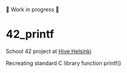 🚧 Work in progress 🚧 

# 42_printf

School 42 project at [Hive Helsinki](https://www.hive.fi/en/)

Recreating standard C library function printf()
